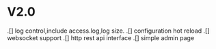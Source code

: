 # V2.0

.[] log control,include access.log,log size.
.[] configuration hot reload
.[] websocket support
.[] http rest api interface
.[] simple admin page 
